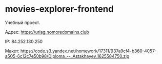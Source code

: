 # movies-explorer-frontend
Учебный проект.

Адрес: https://urlag.nomoredomains.club

IP: 84.252.130.250

Макет: https://code.s3.yandex.net/homework/17311/937a9cf4-b360-4057-a505-6c12c7e50b98/Diploma_--_Astakhayev_1625584750.zip
